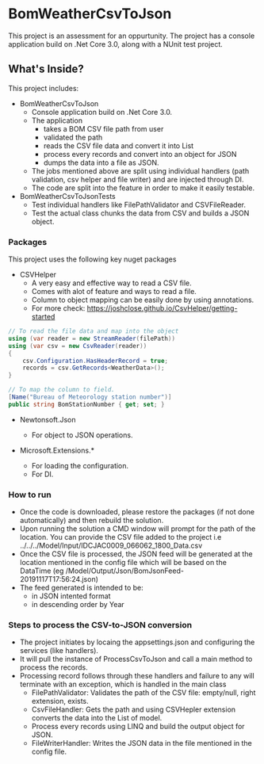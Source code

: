 # BomWeatherCsvToJson
 
This project is an assessment for an oppurtunity. The project has a console application build on .Net Core 3.0, along with a NUnit test project.

## What's Inside?

This project includes:

- BomWeatherCsvToJson
  - Console application build on .Net Core 3.0.
  - The application 
    - takes a BOM CSV file path from user
    - validated the path
    - reads the CSV file data and convert it into List
    - process every records and convert into an object for JSON
    - dumps the data into a file as JSON.
  - The jobs mentioned above are split using individual handlers (path validation, csv helper and file writer) and are injected through DI.
  - The code are split into the feature in order to make it easily testable.
- BomWeatherCsvToJsonTests
  - Test individual handlers like FilePathValidator and CSVFileReader.
  - Test the actual class chunks the data from CSV and builds a JSON object.

### Packages

This project uses the following key nuget packages

- CSVHelper
  - A very easy and effective way to read a CSV file.
  - Comes with alot of feature and ways to read a file.
  - Column to object mapping can be easily done by using annotations.
  - For more check: https://joshclose.github.io/CsvHelper/getting-started
``` c#
// To read the file data and map into the object
using (var reader = new StreamReader(filePath))
using (var csv = new CsvReader(reader))
{
    csv.Configuration.HasHeaderRecord = true;
    records = csv.GetRecords<WeatherData>();
}

// To map the column to field.
[Name("Bureau of Meteorology station number")]
public string BomStationNumber { get; set; }
```
- Newtonsoft.Json
  - For object to JSON operations.
 
- Microsoft.Extensions.*
  - For loading the configuration.
  - For DI.
 
 ### How to run
 
- Once the code is downloaded, please restore the packages (if not done automatically) and then rebuild the solution.
- Upon running the solution a CMD window will prompt for the path of the location. You can provide the CSV file added to the project i.e  ../../../Model/Input/IDCJAC0009_066062_1800_Data.csv
- Once the CSV file is processed, the JSON feed will be generated at the location mentioned in the config file which will be based on the DataTime (eg /Model/Output/Json/BomJsonFeed-20191117T17:56:24.json)
- The feed generated is intended to be:
  - in JSON intented format
  - in descending order by Year

### Steps to process the CSV-to-JSON conversion

- The project initiates by locaing the appsettings.json and configuring the services (like handlers).
- It will pull the instance of ProcessCsvToJson and call a main method to process the records.
- Processing record follows through these handlers and failure to any will terminate with an exception, which is handled in the main class
  - FilePathValidator: Validates the path of the CSV file: empty/null, right extension, exists.
  - CsvFileHandler: Gets the path and using CSVHepler extension converts the data into the List of model.
  - Process every records using LINQ and build the output object for JSON.
  - FileWriterHandler: Writes the JSON data in the file mentioned in the config file.

